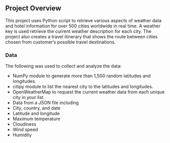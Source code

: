 ## Project Overview


This project uses Python script to retrieve various aspects of weather data and hotel information for over 500 cities worldwide in real time. A weather  key is used retrieve the current weather description for each city. The project also creates a travel itinerary that shows the route between cities chosen from customer’s possible travel destinations. 

### Data

The following was used to collect and analyze the data:

- NumPy module to generate more than 1,500 random latitudes and longitudes.
- citipy module to list the nearest city to the latitudes and longitudes.
- OpenWeatherMap to request the current weather data from each unique city in your list.
- Data from a JSON file including
- City, country, and date
- Latitude and longitude
- Maximum temperature
- Cloudiness
- Wind speed
- Humidity
